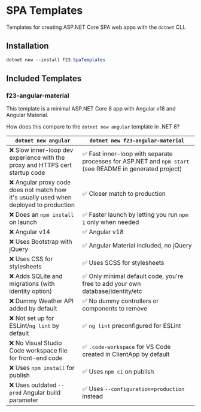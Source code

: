 # SPA Templates

Templates for creating ASP.NET Core SPA web apps with the `dotnet` CLI.

## Installation

```Powershell
dotnet new --install F23.SpaTemplates
```

## Included Templates

### f23-angular-material

This template is a minimal ASP.NET Core 8 app with Angular v18 and Angular Material.

How does this compare to the `dotnet new angular` template in .NET 8?

| `dotnet new angular` | `dotnet new f23-angular-material` |
| --- | --- |
| ❌ Slow inner-loop dev experience with the proxy and HTTPS cert startup code | ✅ Fast inner-loop with separate processes for ASP.NET and `npm start` (see README in generated project) |
| ❌ Angular proxy code does not match how it's usually used when deployed to production | ✅ Closer match to production |
| ❌ Does an `npm install` on launch | ✅ Faster launch by letting you run `npm i` only when needed |
| ❌ Angular v14 | ✅ Angular v18 |
| ❌ Uses Bootstrap with jQuery | ✅ Angular Material included, no jQuery |
| ❌ Uses CSS for stylesheets | ✅ Uses SCSS for stylesheets |
| ❌ Adds SQLite and migrations (with identity option) | ✅ Only minimal default code, you're free to add your own database/identity/etc |
| ❌ Dummy Weather API added by default | ✅ No dummy controllers or components to remove |
| ❌ Not set up for ESLint/`ng lint` by default | ✅ `ng lint` preconfigured for ESLint |
| ❌ No Visual Studio Code workspace file for front-end code | ✅ `.code-workspace` for VS Code created in ClientApp by default |
| ❌ Uses `npm install` for publish | ✅ Uses `npm ci` on publish |
| ❌ Uses outdated `--prod` Angular build parameter | ✅ Uses `--configuration=production` instead |
